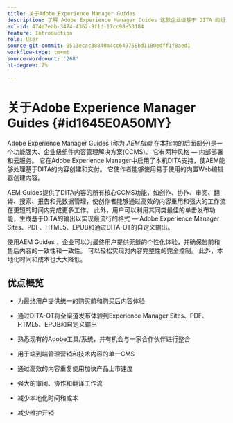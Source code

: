 ```yaml
---
title: 关于Adobe Experience Manager Guides
description: 了解 Adobe Experience Manager Guides 这款企业级基于 DITA 的组件内容管理解决方案。了解 AEM Guides 的优势。
exl-id: 474e7eab-3474-4362-9f1d-17cc98e53184
feature: Introduction
role: User
source-git-commit: 0513ecac38840a4cc649758bd1180edff1f8aed1
workflow-type: tm+mt
source-wordcount: '268'
ht-degree: 7%

---
```


# 关于Adobe Experience Manager Guides {#id1645E0A50MY}

Adobe Experience Manager Guides \(称为 *AEM指南* 在本指南的后面部分\)是一个功能强大、企业级组件内容管理解决方案\(CCMS\)。 它有两种风格 — 内部部署和云服务。 它在Adobe Experience Manager中启用了本机DITA支持，使AEM能够处理基于DITA的内容创建和交付。 它使作者能够使用易于使用的内置Web编辑器创建内容。

AEM Guides提供了DITA内容的所有核心CCMS功能，如创作、协作、审阅、翻译、搜索、报告和元数据管理，使创作者能够通过高效的内容重用和强大的工作流在更短的时间内完成更多工作。 此外，用户可以利用其同类最佳的单击发布功能，生成基于DITA的输出以实现最流行的格式 — Adobe Experience Manager Sites、PDF、HTML5、EPUB和通过DITA-OT的自定义输出。

使用AEM Guides ，企业可以为最终用户提供无缝的个性化体验，并确保售前和售后内容的一致性和一致性。 可以轻松实现对内容完整性的完全控制。 此外，本地化时间和成本也大大降低。

## 优点概览

- 为最终用户提供统一的购买前和购买后内容体验

- 通过DITA-OT将全渠道发布体验到Experience Manager Sites、PDF、HTML5、EPUB和自定义输出

- 熟悉现有的Adobe工具/系统，并有机会与一家合作伙伴进行整合

- 用于端到端管理营销和技术内容的单一CMS

- 通过高效的内容重复使用加快产品上市速度

- 强大的审阅、协作和翻译工作流

- 减少本地化时间和成本

- 减少维护开销
